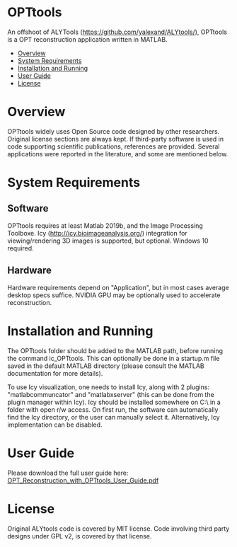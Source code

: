 # OPTtools

An offshoot of ALYTools (https://github.com/yalexand/ALYtools/), OPTtools is a OPT reconstruction application written in MATLAB.

- [Overview](#overview)
- [System Requirements](#system-requirements)
- [Installation and Running](#installation-and-running)
- [User Guide](#user-guide)
- [License](#license)

# Overview

OPTtools widely uses Open Source code designed by other researchers. Original license sections are always kept. If third-party software is used in code supporting scientific publications, references are provided.
Several applications were reported in the literature, and some are mentioned below.

# System Requirements

## Software
OPTtools requires at least Matlab 2019b, and the Image Processing Toolboxe. Icy (http://icy.bioimageanalysis.org/) integration for viewing/rendering 3D images is supported, but optional.
Windows 10 required.
## Hardware
Hardware requirements depend on "Application", but in most cases average desktop specs suffice. NVIDIA GPU may be optionally used to accelerate reconstruction.

# Installation and Running

The OPTtools folder should be added to the MATLAB path, before running the command ic_OPTtools. This can optionally be done in a startup.m file saved in the default MATLAB directory (please consult the MATLAB documentation for more details).

To use Icy visualization, one needs to install Icy, along with 2 plugins: "matlabcommuncator" and "matlabxserver" (this can be done from the plugin manager within Icy). Icy should be installed somewhere on C:\ in a folder with open r/w access.
On first run, the software can automatically find the Icy directory, or the user can manually select it. Alternatively, Icy implementation can be disabled.

# User Guide

Please download the full user guide here:
[OPT_Reconstruction_with_OPTtools_User_Guide.pdf](https://github.com/cjd12/OPTtools/files/13939944/OPT_Reconstruction_with_OPTtools_User_Guide.pdf)

# License
Original ALYtools code is covered by MIT license. Code involving third party designs under GPL v2, is covered by that license.
